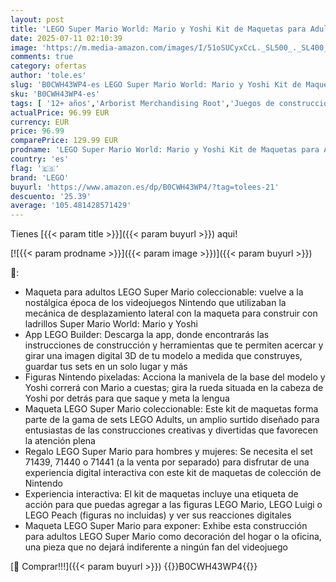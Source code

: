 ```yaml
---
layout: post
title: 'LEGO Super Mario World: Mario y Yoshi Kit de Maquetas para Adultos para Colección de Nintendo  Figuras Pixeladas  Regalo para Hombres y Mujeres  Decoración del Hogar y la Oficina 71438'
date: 2025-07-11 02:10:39
image: 'https://m.media-amazon.com/images/I/51oSUCyxCcL._SL500_._SL400_.jpg'
comments: true
category: ofertas
author: 'tole.es'
slug: 'B0CWH43WP4-es LEGO Super Mario World: Mario y Yoshi Kit de Maquetas para...'
sku: 'B0CWH43WP4-es'
tags: [ '12+ años','Arborist Merchandising Root','Juegos de construcción para niños','Juguetes','Juguetes y juegos','LEGO2','Self Service','Sets de construcción','Special Features Stores','Top brands in Toys','b6d17eda-2c26-45ed-a098-453a9f96e839_0','b6d17eda-2c26-45ed-a098-453a9f96e839_6301','b6d17eda-2c26-45ed-a098-453a9f96e839_7701','b6d17eda-2c26-45ed-a098-453a9f96e839_901','lego','nintendo','🇪🇸', ]
actualPrice: 96.99 EUR
currency: EUR
price: 96.99
comparePrice: 129.99 EUR
prodname: 'LEGO Super Mario World: Mario y Yoshi Kit de Maquetas para Adultos para Colección de Nintendo  Figuras Pixeladas  Regalo para Hombres y Mujeres  Decoración del Hogar y la Oficina 71438'
country: 'es'
flag: '🇪🇸'
brand: 'LEGO'
buyurl: 'https://www.amazon.es/dp/B0CWH43WP4/?tag=tolees-21'
descuento: '25.39'
average: '105.481428571429'
---
```


Tienes [{{< param title >}}]({{< param buyurl >}}) aqui!

[![{{< param prodname >}}]({{< param image >}})]({{< param buyurl >}})

🔎:

- Maqueta para adultos LEGO Super Mario coleccionable: vuelve a la nostálgica época de los videojuegos Nintendo que utilizaban la mecánica de desplazamiento lateral con la maqueta para construir con ladrillos Super Mario World: Mario y Yoshi
- App LEGO Builder: Descarga la app, donde encontrarás las instrucciones de construcción y herramientas que te permiten acercar y girar una imagen digital 3D de tu modelo a medida que construyes, guardar tus sets en un solo lugar y más
- Figuras Nintendo pixeladas: Acciona la manivela de la base del modelo y Yoshi correrá con Mario a cuestas; gira la rueda situada en la cabeza de Yoshi por detrás para que saque y meta la lengua
- Maqueta LEGO Super Mario coleccionable: Este kit de maquetas forma parte de la gama de sets LEGO Adults, un amplio surtido diseñado para entusiastas de las construcciones creativas y divertidas que favorecen la atención plena
- Regalo LEGO Super Mario para hombres y mujeres: Se necesita el set 71439, 71440 o 71441 (a la venta por separado) para disfrutar de una experiencia digital interactiva con este kit de maquetas de colección de Nintendo
- Experiencia interactiva: El kit de maquetas incluye una etiqueta de acción para que puedas agregar a las figuras LEGO Mario, LEGO Luigi o LEGO Peach (figuras no incluidas) y ver sus reacciones digitales
- Maqueta LEGO Super Mario para exponer: Exhibe esta construcción para adultos LEGO Super Mario como decoración del hogar o la oficina, una pieza que no dejará indiferente a ningún fan del videojuego

[🛒 Comprar!!!]({{< param buyurl >}})
{{<world>}}B0CWH43WP4{{</world>}}
